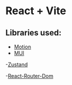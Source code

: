 # React + Vite

## Libraries used:

- [Motion](https://motion.dev/)
- [MUI](https://mui.com/material-ui/getting-started/)

-[Zustand](https://zustand.docs.pmnd.rs/getting-started/introduction)

-[React-Router-Dom](https://reactrouter.com/home)

